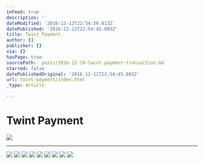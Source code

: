 ```yaml
---
inFeed: true
description: ''
dateModified: '2016-12-12T22:54:30.013Z'
datePublished: '2016-12-12T22:54:45.803Z'
title: Twint Payment
author: []
publisher: {}
via: {}
hasPage: true
sourcePath: _posts/2016-12-10-twint-payment-transaction.md
starred: false
datePublishedOriginal: '2016-12-12T22:54:45.803Z'
url: twint-payment/index.html
_type: Article

---
```

# Twint Payment
![](https://the-grid-user-content.s3-us-west-2.amazonaws.com/2b171585-3b7e-41ec-91bd-a6b28839b511.gif)

---

![](https://the-grid-user-content.s3-us-west-2.amazonaws.com/2c21eb27-018d-4dde-88e0-57f8879e4b52.png)
![](https://the-grid-user-content.s3-us-west-2.amazonaws.com/f613e012-5eec-45af-82ee-fe97d5eb2694.png)
![](https://the-grid-user-content.s3-us-west-2.amazonaws.com/8ea2ff00-b27c-4caf-91ac-110aa71f20e2.png)
![](https://the-grid-user-content.s3-us-west-2.amazonaws.com/58477c5b-96fd-4681-93c3-6b0983887fbb.png)
![](https://the-grid-user-content.s3-us-west-2.amazonaws.com/3a44a327-e40a-4c9a-879a-54524f2d9463.png)
![](https://the-grid-user-content.s3-us-west-2.amazonaws.com/cfa97d4d-38ec-4628-821a-97c4ce0fc291.png)
![](https://the-grid-user-content.s3-us-west-2.amazonaws.com/c79414d6-8b9a-49b1-9540-a8037c585858.png)
![](https://the-grid-user-content.s3-us-west-2.amazonaws.com/9114f474-92ea-4f7b-a85c-7f84123bb369.png)
![](https://the-grid-user-content.s3-us-west-2.amazonaws.com/7693f365-7def-4a82-a9b3-e7e2b32be617.png)